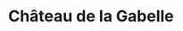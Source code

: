 ---
title: "Château de la Gabelle"
url: /saint-remy-de-provence/chateau-de-la-gabelle/
shop: Hofladen
---